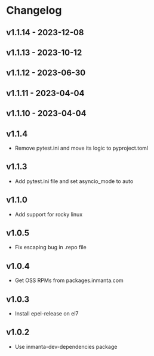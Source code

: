 # Changelog

## v1.1.14 - 2023-12-08


## v1.1.13 - 2023-10-12


## v1.1.12 - 2023-06-30


## v1.1.11 - 2023-04-04


## v1.1.10 - 2023-04-04


## v1.1.4
- Remove pytest.ini and move its logic to pyproject.toml

## v1.1.3
- Add pytest.ini file and set asyncio_mode to auto

## v1.1.0
- Add support for rocky linux

## v1.0.5
- Fix escaping bug in .repo file

## v1.0.4
- Get OSS RPMs from packages.inmanta.com

## v1.0.3
- Install epel-release on el7

## v1.0.2
- Use inmanta-dev-dependencies package
